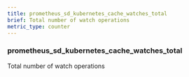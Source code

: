 ```yaml
---
title: prometheus_sd_kubernetes_cache_watches_total
brief: Total number of watch operations
metric_type: counter
---
```

### prometheus_sd_kubernetes_cache_watches_total

Total number of watch operations